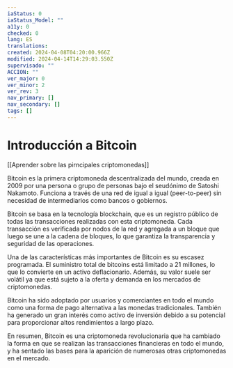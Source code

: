 ```yaml
---
iaStatus: 0
iaStatus_Model: ""
a11y: 0
checked: 0
lang: ES
translations: 
created: 2024-04-08T04:20:00.966Z
modified: 2024-04-14T14:29:03.550Z
supervisado: ""
ACCION: ""
ver_major: 0
ver_minor: 2
ver_rev: 3
nav_primary: []
nav_secondary: []
tags: []
---
```

# Introducción a Bitcoin

[[Aprender sobre las pirncipales criptomonedas]]

Bitcoin es la primera criptomoneda descentralizada del mundo, creada en 2009 por una persona o grupo de personas bajo el seudónimo de Satoshi Nakamoto. Funciona a través de una red de igual a igual (peer-to-peer) sin necesidad de intermediarios como bancos o gobiernos.

Bitcoin se basa en la tecnología blockchain, que es un registro público de todas las transacciones realizadas con esta criptomoneda. Cada transacción es verificada por nodos de la red y agregada a un bloque que luego se une a la cadena de bloques, lo que garantiza la transparencia y seguridad de las operaciones.

Una de las características más importantes de Bitcoin es su escasez programada. El suministro total de bitcoins está limitado a 21 millones, lo que lo convierte en un activo deflacionario. Además, su valor suele ser volátil ya que está sujeto a la oferta y demanda en los mercados de criptomonedas.

Bitcoin ha sido adoptado por usuarios y comerciantes en todo el mundo como una forma de pago alternativa a las monedas tradicionales. También ha generado un gran interés como activo de inversión debido a su potencial para proporcionar altos rendimientos a largo plazo.

En resumen, Bitcoin es una criptomoneda revolucionaria que ha cambiado la forma en que se realizan las transacciones financieras en todo el mundo, y ha sentado las bases para la aparición de numerosas otras criptomonedas en el mercado.
